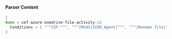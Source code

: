 #### Parser Content
```Java
{
Name = cef-azure-onedrive-file-activity-14
  Conditions = [ """CEF:""", """|MCAS|SIEM_Agent|""", """|Rename file|""" ]
}
```
